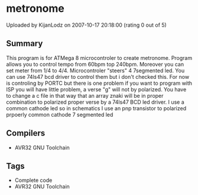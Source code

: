 # metronome

Uploaded by KijanLodz on 2007-10-17 20:18:00 (rating 0 out of 5)

## Summary

This program is for ATMega 8 microcontroler to create metronome. Program allows you to control tempo from 60bpm top 240bpm. Moreover you can set meter from 1/4 to 4/4. Microcontroler "steers" 4 7segmented led. You can use 74ls47 bcd driver to control them but i don't checked this. For now is controling by PORTC but there is one problem if you want to program with ISP you will have little problem, a verse "g" will not by polarized. You have to change a c file in that way that an array znaki will be in proper combination to polarized proper verse by a 74ls47 BCD led driver. I use a common cathode led so in schematics I use an pnp transistor to polarized prpoerly common cathode 7 segmented led

## Compilers

- AVR32 GNU Toolchain

## Tags

- Complete code
- AVR32 GNU Toolchain
